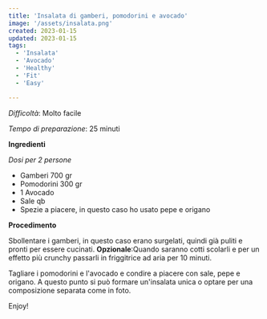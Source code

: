 ```yaml
---
title: 'Insalata di gamberi, pomodorini e avocado'
image: '/assets/insalata.png'
created: 2023-01-15
updated: 2023-01-15
tags:
  - 'Insalata'
  - 'Avocado'
  - 'Healthy'
  - 'Fit'
  - 'Easy'

---
```

*Difficoltà*: Molto facile

*Tempo di preparazione*: 25 minuti

**Ingredienti**

*Dosi per 2 persone*
- Gamberi 700 gr
- Pomodorini 300 gr
- 1 Avocado 
- Sale qb
- Spezie a piacere, in questo caso ho usato pepe e origano


**Procedimento**

Sbollentare i gamberi, in questo caso erano surgelati, quindi già puliti e pronti 
per essere cucinati. 
**Opzionale**:Quando saranno cotti scolarli e per un effetto più crunchy passarli in friggitrice ad aria per 10 minuti. 

Tagliare i pomodorini e l'avocado e condire a piacere con sale, pepe e origano. 
A questo punto si può formare un'insalata unica o optare per una composizione separata come in foto.

Enjoy! 